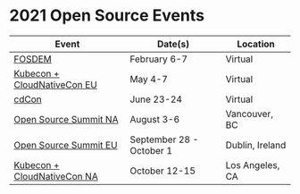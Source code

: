 # 2021 Open Source Events

Event | Date(s) | Location
---|---|---
[FOSDEM](https://fosdem.org/2021/) | February 6-7 | Virtual
[Kubecon + CloudNativeCon EU](https://events.linuxfoundation.org/kubecon-cloudnativecon-europe/) | May 4-7 | Virtual
[cdCon](https://events.linuxfoundation.org/cdcon/) | June 23-24 | Virtual
[Open Source Summit NA](https://events.linuxfoundation.org/open-source-summit-north-america/) | August 3-6 | Vancouver, BC
[Open Source Summit EU](https://events.linuxfoundation.org/open-source-summit-europe/) | September 28 - October 1 | Dublin, Ireland
[Kubecon + CloudNativeCon NA](https://events.linuxfoundation.org/kubecon-cloudnativecon-north-america/) | October 12-15 | Los Angeles, CA